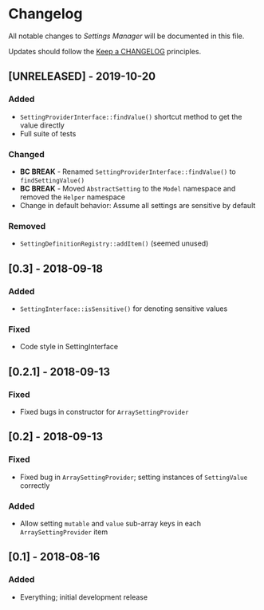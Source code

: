 # Changelog

All notable changes to *Settings Manager* will be documented in this file.

Updates should follow the [Keep a CHANGELOG](http://keepachangelog.com/) principles.

## [UNRELEASED] - 2019-10-20
### Added
- `SettingProviderInterface::findValue()` shortcut method to get the value directly
- Full suite of tests
### Changed
- **BC BREAK** - Renamed `SettingProviderInterface::findValue()` to `findSettingValue()` 
- **BC BREAK** - Moved `AbstractSetting` to the `Model` namespace and removed the `Helper` namespace
- Change in default behavior: Assume all settings are sensitive by default
### Removed
- `SettingDefinitionRegistry::addItem()` (seemed unused)

## [0.3] - 2018-09-18
### Added
- `SettingInterface::isSensitive()` for denoting sensitive values
### Fixed
- Code style in SettingInterface

## [0.2.1] - 2018-09-13
### Fixed
- Fixed bugs in constructor for `ArraySettingProvider`

## [0.2] - 2018-09-13
### Fixed
- Fixed bug in `ArraySettingProvider`; setting instances of `SettingValue` correctly
### Added
- Allow setting `mutable` and `value` sub-array keys in each `ArraySettingProvider` item

## [0.1] - 2018-08-16 
### Added
- Everything; initial development release
